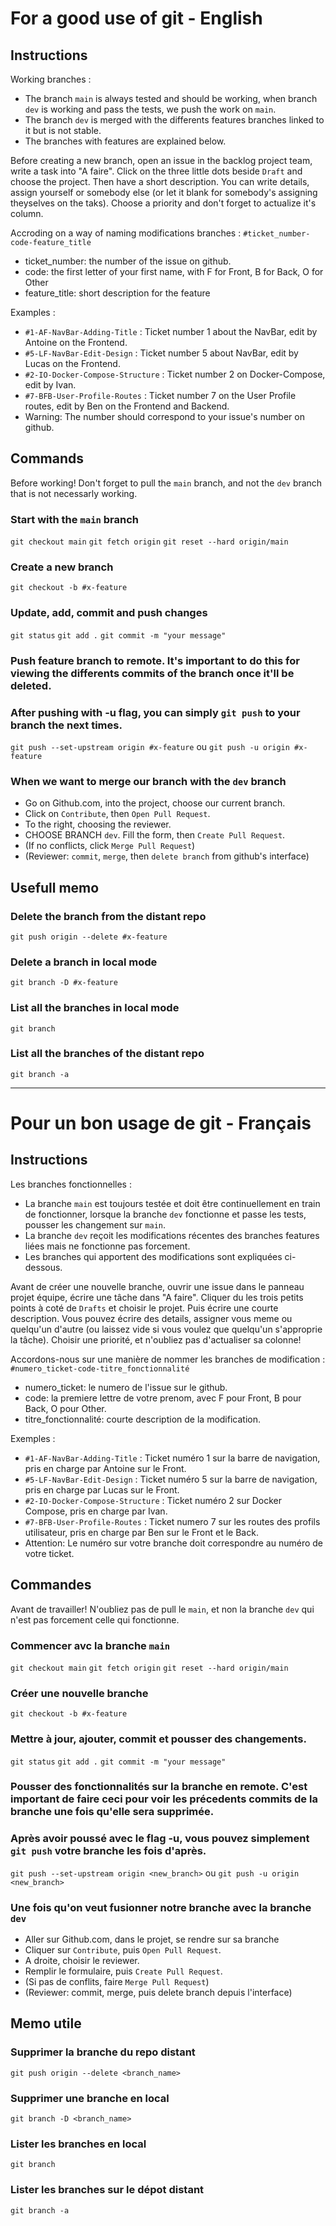 # For a good use of git - English

## Instructions

Working branches :
- The branch `main` is always tested and should be working, when branch `dev` is working and pass the tests, we push the work on `main`.
- The branch `dev` is merged with the differents features branches linked to it but is not stable.
- The branches with features are explained below.

Before creating a new branch, open an issue in the backlog project team, write a task into "A faire". Click on the three little dots beside `Draft` and choose the project. Then have a short description. You can write details, assign yourself or somebody else (or let it blank for somebody's assigning theyselves on the taks). Choose a priority and don't forget to actualize it's column.

Accroding on a way of naming modifications branches :
`#ticket_number-code-feature_title`
- ticket_number: the number of the issue on github.
- code: the first letter of your first name, with F for Front, B for Back, O for Other
- feature_title: short description for the feature

Examples :
- `#1-AF-NavBar-Adding-Title` : Ticket number 1 about the NavBar, edit by Antoine on the Frontend.
- `#5-LF-NavBar-Edit-Design` : Ticket number 5 about NavBar, edit by Lucas on the Frontend.
- `#2-IO-Docker-Compose-Structure` : Ticket number 2 on Docker-Compose, edit by Ivan.
- `#7-BFB-User-Profile-Routes` : Ticket number 7 on the User Profile routes, edit by Ben on the Frontend and Backend.
- Warning: The number should correspond to your issue's number on github.

## Commands

Before working! Don't forget to pull the `main` branch, and not the `dev` branch that is not necessarly working.

### Start with the `main` branch
`git checkout main`
`git fetch origin`
`git reset --hard origin/main`

### Create a new branch
`git checkout -b #x-feature`

### Update, add, commit and push changes
`git status`
`git add .`
`git commit -m "your message"`

### Push feature branch to remote. It's important to do this for viewing the differents commits of the branch once it'll be deleted.
### After pushing with -u flag, you can simply `git push` to your branch the next times.
`git push --set-upstream origin #x-feature` ou `git push -u origin #x-feature`

### When we want to merge our branch with the `dev` branch
- Go on Github.com, into the project, choose our current branch.
- Click on `Contribute`, then `Open Pull Request`.
- To the right, choosing the reviewer.
- CHOOSE BRANCH `dev`. Fill the form, then `Create Pull Request`.
- (If no conflicts, click `Merge Pull Request`)
- (Reviewer: `commit`, `merge`, then `delete branch` from github's interface)

## Usefull memo

### Delete the branch from the distant repo
`git push origin --delete #x-feature`

### Delete a branch in local mode
`git branch -D #x-feature`

### List all the branches in local mode
`git branch`

### List all the branches of the distant repo
`git branch -a`

------------

# Pour un bon usage de git - Français

## Instructions

Les branches fonctionnelles :
- La branche `main` est toujours testée et doit être continuellement en train de fonctionner, lorsque la branche `dev` fonctionne et passe les tests, pousser les changement sur `main`.
- La branche `dev` reçoit les modifications récentes des branches features liées mais ne fonctionne pas forcement.
- Les branches qui apportent des modifications sont expliquées ci-dessous.

Avant de créer une nouvelle branche, ouvrir une issue dans le panneau projet équipe, écrire une tâche dans "A faire". Cliquer du les trois petits points à coté de `Drafts` et choisir le projet. Puis écrire une courte description. Vous pouvez écrire des details, assigner vous meme ou quelqu'un d'autre (ou laissez vide si vous voulez que quelqu'un s'approprie la tâche). Choisir une priorité, et n'oubliez pas d'actualiser sa colonne!

Accordons-nous sur une manière de nommer les branches de modification :
`#numero_ticket-code-titre_fonctionnalité`
- numero_ticket: le numero de l'issue sur le github.
- code: la premiere lettre de votre prenom, avec F pour Front, B pour Back, O pour Other.
- titre_fonctionnalité: courte description de la modification.

Exemples :
- `#1-AF-NavBar-Adding-Title` : Ticket numéro 1 sur la barre de navigation, pris en charge par Antoine sur le Front.
- `#5-LF-NavBar-Edit-Design` : Ticket numéro 5 sur la barre de navigation, pris en charge par Lucas sur le Front.
- `#2-IO-Docker-Compose-Structure` : Ticket numéro 2 sur Docker Compose, pris en charge par Ivan.
- `#7-BFB-User-Profile-Routes` : Ticket numero 7 sur les routes des profils utilisateur, pris en charge par Ben sur le Front et le Back.
- Attention: Le numéro sur votre branche doit correspondre au numéro de votre ticket.

## Commandes

Avant de travailler! N'oubliez pas de pull le `main`, et non la branche `dev` qui n'est pas forcement celle qui fonctionne.

### Commencer avc la branche `main`
`git checkout main`
`git fetch origin`
`git reset --hard origin/main`

### Créer une nouvelle branche
`git checkout -b #x-feature`

### Mettre à jour, ajouter, commit et pousser des changements.
`git status`
`git add .`
`git commit -m "your message"`

### Pousser des fonctionnalités sur la branche en remote. C'est important de faire ceci pour voir les précedents commits de la branche une fois qu'elle sera supprimée.
### Après avoir poussé avec le flag -u, vous pouvez simplement `git push` votre branche les fois d'après.
`git push --set-upstream origin <new_branch>` ou `git push -u origin <new_branch>`

### Une fois qu'on veut fusionner notre branche avec la branche `dev`
- Aller sur Github.com, dans le projet, se rendre sur sa branche
- Cliquer sur `Contribute`, puis `Open Pull Request`.
- A droite, choisir le reviewer.
- Remplir le formulaire, puis `Create Pull Request`.
- (Si pas de conflits, faire `Merge Pull Request`)
- (Reviewer: commit, merge, puis delete branch depuis l'interface)

## Memo utile

### Supprimer la branche du repo distant
`git push origin --delete <branch_name>`

### Supprimer une branche en local
`git branch -D <branch_name>`

### Lister les branches en local
`git branch`

### Lister les branches sur le dépot distant
`git branch -a`